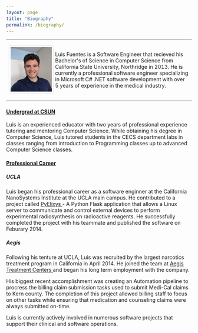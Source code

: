 ```yaml
---
layout: page
title: "Biography"
permalink: /biography/
---
```


<style>
.img-thumbnail {
    padding: 0.25rem;
    background-color: #fff;
    border: 1px solid #dee2e6;
    border-radius: 0.25rem;
    max-width: 100%;
    height: auto;
}
.rounded {
  border-radius: 0.25rem !important;
}
</style>

<table style="width:100%;border:0px;">
<tr>
<td style="width:25%;border:0;">

<img alt="Photo of Luis" src="/images/professional_photo.jpg" 
class="img-thumbnail rounded" />

</td>
<td style="width:75%;border:0;">
<p>
    Luis Fuentes is a Software Engineer that recieved his Bachelor's of Science in Computer Science from California State University, Northridge in 2013.
    He is currently a professional software engineer specializing in Microsoft C# .NET software development with over 5 years of experience in the medical industry.
</p>
</td>
</tr>
</table>

<h4><u>
Undergrad at CSUN
</u></h4>
<p>
    Luis is an experienced educator with two years of professional experience tutoring and mentoring
    Computer Science. While obtaining his degree in Computer Science, Luis tutored students in the CECS
    department labs in classes ranging from introduction to Programming classes up to advanced Computer Science
    classes.
</p>
<h4><u>
Professional Career
</u></h4>
<h5>UCLA</h5>
<p>
    Luis began his professional career as a software enginner at
    the California NanoSystems Institute at the UCLA main campus.
    He contributed to a project called
    <a href="https://github.com/LuisFuentes/pyelixys">
        PyElixys
    </a>
    - A Python Flask application that allows a Linux server to
    communicate and control external devices to perform experimental radiosynthesis on radioactive reagents.
    He successfully completed the project with his teammate and published the software on Feburary 2014.    
</p>
<h5>Aegis</h5>
<p>
    Following his tenture at UCLA, Luis was recruited by the largest narcotics treatment program in California in April 2014.
    He joined the team at 
    <a href="https://aegistreatmentcenters.com/">
        Aegis Treatment Centers
    </a>
    and began his long term employment with the company.
</p>
<p>
    His biggest recent accomplishment was creating an Automation pipeline to procress the billing claim
    submission tasks used to submit Medi-Cal claims to Kern county. The completion of this project allowed
    billing staff to focus on other tasks while ensuring that medication and counseling claims were always submitted
    on-time.
</p>
<p>
    Luis is currently actively involved in numerous software projects that support their clinical and software operations.
</p>
